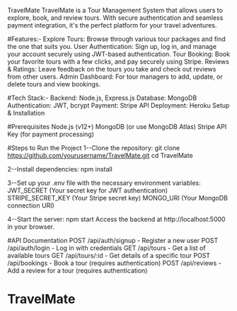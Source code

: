 TravelMate
TravelMate is a Tour Management System that allows users to explore, book, and review tours. With secure authentication and seamless payment integration, it's the perfect platform for your travel adventures.


#Features:-
Explore Tours: Browse through various tour packages and find the one that suits you.
User Authentication: Sign up, log in, and manage your account securely using JWT-based authentication.
Tour Booking: Book your favorite tours with a few clicks, and pay securely using Stripe.
Reviews & Ratings: Leave feedback on the tours you take and check out reviews from other users.
Admin Dashboard: For tour managers to add, update, or delete tours and view bookings.

#Tech Stack:-
Backend: Node.js, Express.js
Database: MongoDB
Authentication: JWT, bcrypt
Payment: Stripe API
Deployment: Heroku
Setup & Installation

#Prerequisites
Node.js (v12+)
MongoDB (or use MongoDB Atlas)
Stripe API Key (for payment processing)



#Steps to Run the Project
1--Clone the repository:
git clone https://github.com/yourusername/TravelMate.git
cd TravelMate

2--Install dependencies:
npm install

3--Set up your .env file with the necessary environment variables:
JWT_SECRET (Your secret key for JWT authentication)
STRIPE_SECRET_KEY (Your Stripe secret key)
MONGO_URI (Your MongoDB connection URI)

4--Start the server:
npm start
Access the backend at http://localhost:5000 in your browser.

#API Documentation
POST /api/auth/signup - Register a new user
POST /api/auth/login - Log in with credentials
GET /api/tours - Get a list of available tours
GET /api/tours/:id - Get details of a specific tour
POST /api/bookings - Book a tour (requires authentication)
POST /api/reviews - Add a review for a tour (requires authentication)

# TravelMate
